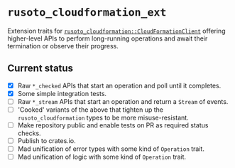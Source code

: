 # `rusoto_cloudformation_ext`

Extension traits for [`rusoto_cloudformation::CloudFormationClient`](https://docs.rs/rusoto_cloudformation/0.46.0/rusoto_cloudformation/struct.CloudFormationClient.html) offering higher-level APIs to perform long-running operations and await their termination or observe their progress.

## Current status

- [x] Raw `*_checked` APIs that start an operation and poll until it completes.
- [x] Some simple integration tests.
- [ ] Raw `*_stream` APIs that start an operation and return a `Stream` of events.
- [ ] 'Cooked' variants of the above that tighten up the `rusoto_cloudformation` types to be more misuse-resistant.
- [ ] Make repository public and enable tests on PR as required status checks.
- [ ] Publish to crates.io.
- [ ] Mad unification of error types with some kind of `Operation` trait.
- [ ] Mad unification of logic with some kind of `Operation` trait.
